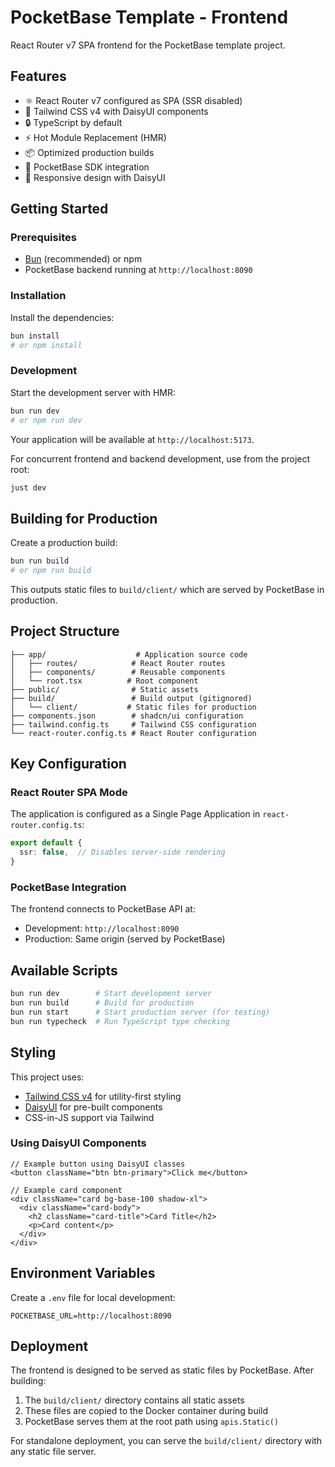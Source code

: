 # PocketBase Template - Frontend

React Router v7 SPA frontend for the PocketBase template project.

## Features

- ⚛️ React Router v7 configured as SPA (SSR disabled)
- 🎨 Tailwind CSS v4 with DaisyUI components
- 🔒 TypeScript by default
- ⚡️ Hot Module Replacement (HMR)
- 📦 Optimized production builds
- 🔗 PocketBase SDK integration
- 📱 Responsive design with DaisyUI

## Getting Started

### Prerequisites

- [Bun](https://bun.sh/) (recommended) or npm
- PocketBase backend running at `http://localhost:8090`

### Installation

Install the dependencies:

```bash
bun install
# or npm install
```

### Development

Start the development server with HMR:

```bash
bun run dev
# or npm run dev
```

Your application will be available at `http://localhost:5173`.

For concurrent frontend and backend development, use from the project root:

```bash
just dev
```

## Building for Production

Create a production build:

```bash
bun run build
# or npm run build
```

This outputs static files to `build/client/` which are served by PocketBase in production.

## Project Structure

```
├── app/                    # Application source code
│   ├── routes/            # React Router routes
│   ├── components/        # Reusable components
│   └── root.tsx          # Root component
├── public/                # Static assets
├── build/                 # Build output (gitignored)
│   └── client/           # Static files for production
├── components.json        # shadcn/ui configuration
├── tailwind.config.ts     # Tailwind CSS configuration
└── react-router.config.ts # React Router configuration
```

## Key Configuration

### React Router SPA Mode

The application is configured as a Single Page Application in `react-router.config.ts`:

```typescript
export default {
  ssr: false,  // Disables server-side rendering
}
```

### PocketBase Integration

The frontend connects to PocketBase API at:
- Development: `http://localhost:8090`
- Production: Same origin (served by PocketBase)

## Available Scripts

```bash
bun run dev        # Start development server
bun run build      # Build for production
bun run start      # Start production server (for testing)
bun run typecheck  # Run TypeScript type checking
```

## Styling

This project uses:
- [Tailwind CSS v4](https://tailwindcss.com/) for utility-first styling
- [DaisyUI](https://daisyui.com/) for pre-built components
- CSS-in-JS support via Tailwind

### Using DaisyUI Components

```tsx
// Example button using DaisyUI classes
<button className="btn btn-primary">Click me</button>

// Example card component
<div className="card bg-base-100 shadow-xl">
  <div className="card-body">
    <h2 className="card-title">Card Title</h2>
    <p>Card content</p>
  </div>
</div>
```

## Environment Variables

Create a `.env` file for local development:

```env
POCKETBASE_URL=http://localhost:8090
```

## Deployment

The frontend is designed to be served as static files by PocketBase. After building:

1. The `build/client/` directory contains all static assets
2. These files are copied to the Docker container during build
3. PocketBase serves them at the root path using `apis.Static()`

For standalone deployment, you can serve the `build/client/` directory with any static file server.
